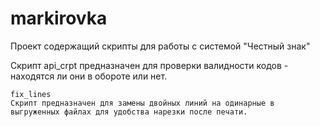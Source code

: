 # markirovka
Проект содержащий скрипты для работы с системой "Честный знак"


Скрипт api_crpt предназначен для проверки валидности кодов - находятся ли они в обороте или нет.

```text
fix_lines
Скрипт предназначен для замены двойных линий на одинарные в выгруженных файлах для удобства нарезки после печати.
```
